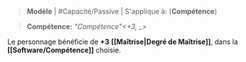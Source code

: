 > **Modèle** | #Capacité/Passive  |
> S'applique à: (**Compétence**)

> **Compétence:** _"Compétence"<+3, \_>_

Le personnage bénéficie de **+3** **[[Maîtrise|Degré de Maîtrise]]**, dans la **[[Software/Compétence]]** choisie.